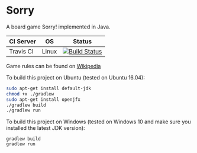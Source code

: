# Sorry
A board game Sorry! implemented in Java.

| CI Server | OS      | Status |
| --------- | ------- | ------ |
| Travis CI | Linux   | [![Build Status](https://travis-ci.org/yuhang-lin/Sorry.svg?branch=master)](https://travis-ci.org/yuhang-lin/Sorry)| 

Game rules can be found on [Wikipedia](https://en.wikipedia.org/wiki/Sorry!_(game) "Sorry! game")

To build this project on Ubuntu (tested on Ubuntu 16.04):
```bash
sudo apt-get install default-jdk
chmod +x ./gradlew 
sudo apt-get install openjfx
./gradlew build
./gradlew run
```

To build this project on Windows (tested on Windows 10 and make sure you installed the latest JDK version):
```
gradlew build
gradlew run
```